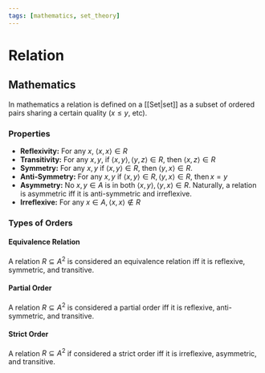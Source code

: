 ```yaml
---
tags: [mathematics, set_theory]
---
```

# Relation

## Mathematics

In mathematics a relation is defined on a [[Set|set]] as a subset of ordered pairs sharing a certain quality ($x \leq y$, etc).

### Properties

- **Reflexivity:** For any $x$, $\left< x,x \right>\in R$
- **Transitivity:** For any $x, y$, if $\left< x,y \right>, \left< y,z \right>\in R$, then $\left< x,z \right> \in R$
- **Symmetry:** For any $x,y$ if $\left< x,y \right> \in R$, then $\left< y,x \right> \in R$.
- **Anti-Symmetry:** For any $x,y$ if $\left< x,y \right>\in R,\left< y,x \right>\in R \text{, then}\, x=y$
- **Asymmetry:** No $x,y \in A$ is in both $\left< x,y \right>,\left< y,x \right>\in R$. Naturally, a relation is asymmetric iff it is anti-symmetric and irreflexive.
- **Irreflexive:** For any $x \in A,\left< x,x \right> \notin R$

### Types of Orders

#### Equivalence Relation

A relation $R \subseteq A^2$ is considered an equivalence relation iff it is reflexive, symmetric, and transitive.

#### Partial Order

A relation $R \subseteq A^2$ is considered a partial order iff it is reflexive, anti-symmetric, and transitive.

#### Strict Order

A relation $R \subseteq A^2$ if considered a strict order iff it is irreflexive, asymmetric, and transitive.
